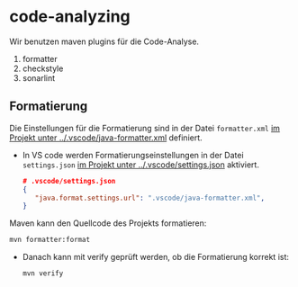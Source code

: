 # code-analyzing

Wir benutzen maven plugins für die Code-Analyse.

1. formatter
2. checkstyle
3. sonarlint

## Formatierung

Die Einstellungen für die Formatierung sind in der Datei `formatter.xml` [im Projekt unter ../.vscode/java-formatter.xml](../.vscode/java-formatter.xml) definiert.

- In VS code werden Formatierungseinstellungen in der Datei `settings.json` [im Projekt unter ../.vscode/settings.json](../.vscode/settings.json) aktiviert.

  ```json
  # .vscode/settings.json
  {
     "java.format.settings.url": ".vscode/java-formatter.xml",
  }
  ```

Maven kann den Quellcode des Projekts formatieren:

  ```bash
  mvn formatter:format
  ```

- Danach kann mit verify geprüft werden, ob die Formatierung korrekt ist:

  ```bash
  mvn verify
  ```
